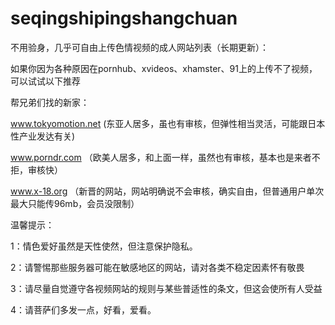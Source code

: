 # seqingshipingshangchuan
不用验身，几乎可自由上传色情视频的成人网站列表（长期更新）：

如果你因为各种原因在pornhub、xvideos、xhamster、91上的上传不了视频，可以试试以下推荐

帮兄弟们找的新家：

www.tokyomotion.net (东亚人居多，虽也有审核，但弹性相当灵活，可能跟日本性产业发达有关)

www.porndr.com （欧美人居多，和上面一样，虽然也有审核，基本也是来者不拒，审核快）

www.x-18.org （新晋的网站，网站明确说不会审核，确实自由，但普通用户单次最大只能传96mb，会员没限制）

温馨提示：

1：情色爱好虽然是天性使然，但注意保护隐私。

2：请警惕那些服务器可能在敏感地区的网站，请对各类不稳定因素怀有敬畏

3：请尽量自觉遵守各视频网站的规则与某些普适性的条文，但这会使所有人受益

4：请菩萨们多发一点，好看，爱看。
